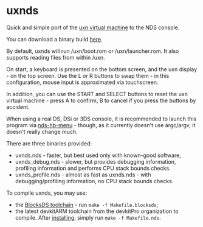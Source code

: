 # uxnds

Quick and simple port of the [uxn virtual machine](https://wiki.xxiivv.com/site/uxn.html) to the
NDS console.

You can download a binary build [here](https://github.com/asiekierka/uxnds/releases).

By default, uxnds will run /uxn/boot.rom or /uxn/launcher.rom. It also supports reading files from within /uxn.

On start, a keyboard is presented on the bottom screen, and the uxn display - on the top screen.
Use the L or R buttons to swap them - in this configuration, mouse input is approximated via 
touchscreen.

In addition, you can use the START and SELECT buttons to reset the uxn virtual machine - press
A to confirm, B to cancel if you press the buttons by accident.

When using a real DS, DSi or 3DS console, it is recommended to launch this program via
[nds-hb-menu](https://github.com/devkitPro/nds-hb-menu) - though, as it currently doesn't use argc/argv,
it doesn't really change much.

There are three binaries provided:

* uxnds.nds - faster, but best used only with known-good software,
* uxnds_debug.nds - slower, but provides debugging information, profiling information and performs CPU stack bounds checks.
* uxnds_profile.nds - almost as fast as uxnds.nds - with debugging/profiling information, no CPU stack bounds checks.

To compile uxnds, you may use:

* the [BlocksDS toolchain](https://github.com/blocksds/sdk) - run `make -f Makefile.blocksds`;
* the latest devkitARM toolchain from the devkitPro organization to compile. After [installing](https://devkitpro.org/wiki/Getting_Started), simply run `make -f Makefile.nds`.
